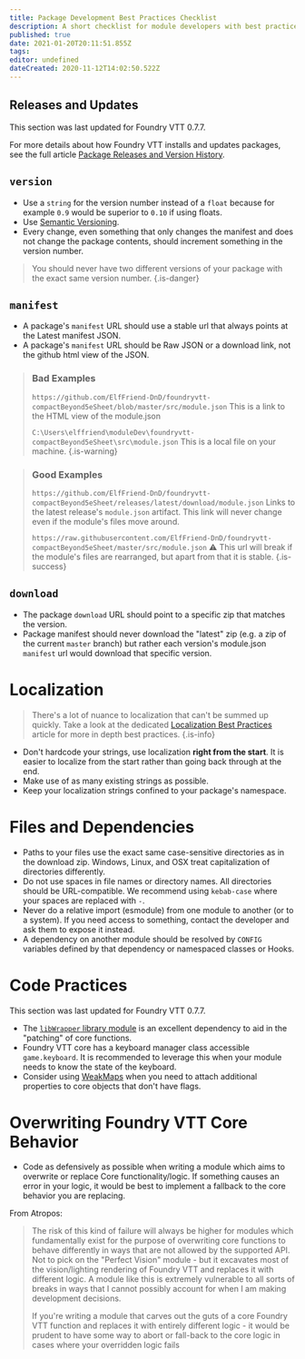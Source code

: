 ```yaml
---
title: Package Development Best Practices Checklist
description: A short checklist for module developers with best practices as discovered by the community.
published: true
date: 2021-01-20T20:11:51.855Z
tags: 
editor: undefined
dateCreated: 2020-11-12T14:02:50.522Z
---
```


## Releases and Updates
This section was last updated for Foundry VTT 0.7.7.

For more details about how Foundry VTT installs and updates packages, see the full article [Package Releases and Version History](/en/development/guides/releases-and-history).

## `version`
- Use a `string` for the version number instead of a `float` because for example `0.9` would be superior to `0.10` if using floats.
- Use [Semantic Versioning](https://semver.org/).
- Every change, even something that only changes the manifest and does not change the package contents, should increment something in the version number.

> You should never have two different versions of your package with the exact same version number.
{.is-danger}

## `manifest`
- A package's `manifest` URL should use a stable url that always points at the Latest manifest JSON.
- A package's `manifest` URL should be Raw JSON or a download link, not the github html view of the JSON.

> ### Bad Examples
> `https://github.com/ElfFriend-DnD/foundryvtt-compactBeyond5eSheet/blob/master/src/module.json`
> This is a link to the HTML view of the module.json
>
> `C:\Users\elffriend\moduleDev\foundryvtt-compactBeyond5eSheet\src\module.json`
> This is a local file on your machine.
{.is-warning}

> ### Good Examples
> `https://github.com/ElfFriend-DnD/foundryvtt-compactBeyond5eSheet/releases/latest/download/module.json`
> Links to the latest release's `module.json` artifact. This link will never change even if the module's files move around.
>
> `https://raw.githubusercontent.com/ElfFriend-DnD/foundryvtt-compactBeyond5eSheet/master/src/module.json`
>  ⚠️ This url will break if the module's files are rearranged, but apart from that it is stable.
{.is-success}

## `download`
- The package `download` URL should point to a specific zip that matches the version.
- Package manifest should never download the "latest" zip (e.g. a zip of the current `master` branch) but rather each version's module.json `manifest` url would download that specific version.

# Localization

> There's a lot of nuance to localization that can't be summed up quickly. Take a look at the dedicated [Localization Best Practices](/en/development/guides/localization/localization-best-practices) article for more in depth best practices.
{.is-info}

- Don't hardcode your strings, use localization **right from the start**. It is easier to localize from the start rather than going back through at the end.
- Make use of as many existing strings as possible.
- Keep your localization strings confined to your package's namespace.

# Files and Dependencies
- Paths to your files use the exact same case-sensitive directories as in the download zip. Windows, Linux, and OSX treat capitalization of directories differently.
- Do not use spaces in file names or directory names. All directories should be URL-compatible. We recommend using `kebab-case` where your spaces are replaced with `-`.
- Never do a relative import (esmodule) from one module to another (or to a system). If you need access to something, contact the developer and ask them to expose it instead.
- A dependency on another module should be resolved by `CONFIG` variables defined by that dependency or namespaced classes or Hooks.

# Code Practices
This section was last updated for Foundry VTT 0.7.7.

- The [`libWrapper` library module](https://github.com/ruipin/fvtt-lib-wrapper) is an excellent dependency to aid in the "patching" of core functions.
- Foundry VTT core has a keyboard manager class accessible `game.keyboard`. It is recommended to leverage this when your module needs to know the state of the keyboard.
- Consider using [WeakMaps](https://developer.mozilla.org/en-US/docs/Web/JavaScript/Reference/Global_Objects/WeakMap) when you need to attach additional properties to core objects that don't have flags.

# Overwriting Foundry VTT Core Behavior
- Code as defensively as possible when writing a module which aims to overwrite or replace Core functionality/logic. If something causes an error in your logic, it would be best to implement a fallback to the core behavior you are replacing.

From Atropos:
> The risk of this kind of failure will always be higher for modules which fundamentally exist for the purpose of overwriting core functions to behave differently in ways that are not allowed by the supported API. Not to pick on the "Perfect Vision" module - but it excavates most of the vision/lighting rendering of Foundry VTT and replaces it with different logic. A module like this is extremely vulnerable to all sorts of breaks in ways that I cannot possibly account for when I am making development decisions.
>
> If you're writing a module that carves out the guts of a core Foundry VTT function and replaces it with entirely different logic - it would be prudent to have some way to abort or fall-back to the core logic in cases where your overridden logic fails
